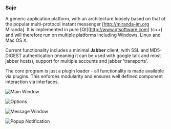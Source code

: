 ### Saje ###

A generic application platform, with an architecture loosely based on that of the popular multi-protocol instant messenger [http://miranda-im.org Miranda]. It is implemented in pure [Qt](http://www.qtsoftware.com] (c++) and will therefore run on multiple platforms including Windows, Linux and Mac OS X.

Current functionality includes a minimal **Jabber** client, with SSL and MD5-DIGEST authentication (meaning it can be used with google talk and most jabber hosts), support for multiple accounts and jabber 'transports'.

The core program is just a plugin loader - all functionality is made available via plugins. This enforces modularity and ensures well defined component interaction via interfaces.

![Main Window](http://lh4.ggpht.com/_NGp3vVCpXnc/TApOgJDZYUI/AAAAAAAAAa8/7vZ1Xo4SF9c/saje_main.png)

![Options](http://lh3.ggpht.com/_NGp3vVCpXnc/TApOJDZ8FHI/AAAAAAAAAao/DXeVeaR6OqA/saje_options.png)

![Message Window](http://lh3.ggpht.com/_NGp3vVCpXnc/TApOI-QFyOI/AAAAAAAAAak/Ca2WnAAoLuA/saje_message.png)

![Popup Notification](http://lh4.ggpht.com/_NGp3vVCpXnc/TApOJES9ntI/AAAAAAAAAas/w4LNqqiJUqY/saje_popup.png)

